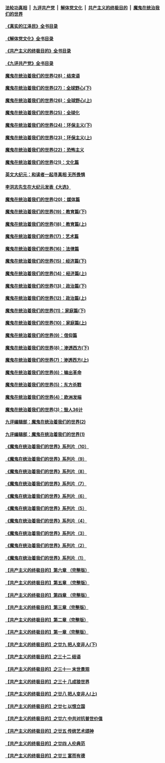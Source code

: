 ####  [法轮功真相](../../../../basic/blob/master/README.md?t=07071502) &nbsp;|&nbsp; [九评共产党](../../../../9ping.md/blob/master/README.md?t=07071502) &nbsp;|&nbsp; [解体党文化](../../../../jtdwh.md/blob/master/README.md?t=07071502)  &nbsp;|&nbsp; [共产主义的终极目的](../../../../gczydzjmd.md/blob/master/README.md?t=07071502) &nbsp;|&nbsp; [魔鬼在统治我们的世界](../../../../mgztzwmdsj.md/blob/master/README.md?t=07071502) 

#### [《真实的江泽民》全书目录](../pages/nsc422/n13721399.md?t=07071502) 

#### [《解体党文化》全书目录](../pages/nsc422/n13721157.md?t=07071502) 

#### [《共产主义的终极目的》全书目录](../pages/nsc422/n13721048.md?t=07071502) 

#### [《九评共产党》全书目录](../pages/nsc422/n13708085.md?t=07071502) 

#### [魔鬼在统治着我们的世界(28)：结束语](../pages/nsc422/n10936246.md?t=07071502) 

#### [魔鬼在统治着我们的世界(27)：全球野心(下)](../pages/nsc422/n10928319.md?t=07071502) 

#### [魔鬼在统治着我们的世界(26)：全球野心(上)](../pages/nsc422/n10900318.md?t=07071502) 

#### [魔鬼在统治着我们的世界(25)：全球化](../pages/nsc422/n10788205.md?t=07071502) 

#### [魔鬼在统治着我们的世界(24)：环保主义(下)](../pages/nsc422/n10695307.md?t=07071502) 

#### [魔鬼在统治着我们的世界(23)：环保主义(上)](../pages/nsc422/n10688613.md?t=07071502) 

#### [魔鬼在统治着我们的世界(22)：恐怖主义](../pages/nsc422/n10614727.md?t=07071502) 

#### [魔鬼在统治着我们的世界(21)：文化篇](../pages/nsc422/n10597706.md?t=07071502) 

#### [英文大纪元：和读者一起寻真相 无所畏惧](../pages/nsc422/n12542027.md?t=07071502) 

#### [李洪志先生在大纪元发表《大选》](../pages/nsc422/n12534746.md?t=07071502) 

#### [魔鬼在统治着我们的世界(20)：媒体篇](../pages/nsc422/n10586579.md?t=07071502) 

#### [魔鬼在统治着我们的世界(19)：教育篇(下)](../pages/nsc422/n10564808.md?t=07071502) 

#### [魔鬼在统治着我们的世界(18)：教育篇(上)](../pages/nsc422/n10526970.md?t=07071502) 

#### [魔鬼在统治着我们的世界(17)：艺术篇](../pages/nsc422/n10499093.md?t=07071502) 

#### [魔鬼在统治着我们的世界(16)：法律篇](../pages/nsc422/n10485969.md?t=07071502) 

#### [魔鬼在统治着我们的世界(15)：经济篇(下)](../pages/nsc422/n10469975.md?t=07071502) 

#### [魔鬼在统治着我们的世界(14)：经济篇(上)](../pages/nsc422/n10457370.md?t=07071502) 

#### [魔鬼在统治着我们的世界(13)：政治篇(下)](../pages/nsc422/n10448270.md?t=07071502) 

#### [魔鬼在统治着我们的世界(12)：政治篇(上)](../pages/nsc422/n10444576.md?t=07071502) 

#### [魔鬼在统治着我们的世界(11)：家庭篇(下)](../pages/nsc422/n10440961.md?t=07071502) 

#### [魔鬼在统治着我们的世界(10)：家庭篇(上)](../pages/nsc422/n10435448.md?t=07071502) 

#### [魔鬼在统治着我们的世界(9)：信仰篇](../pages/nsc422/n10432159.md?t=07071502) 

#### [魔鬼在统治着我们的世界(8)：渗透西方(下)](../pages/nsc422/n10429603.md?t=07071502) 

#### [魔鬼在统治着我们的世界(7)：渗透西方(上)](../pages/nsc422/n10426013.md?t=07071502) 

#### [魔鬼在统治着我们的世界(6)：输出革命](../pages/nsc422/n10421536.md?t=07071502) 

#### [魔鬼在统治着我们的世界(5)：东方杀戮](../pages/nsc422/n10417707.md?t=07071502) 

#### [魔鬼在统治着我们的世界(4)：欧洲发端](../pages/nsc422/n10414890.md?t=07071502) 

#### [魔鬼在统治着我们的世界(3)：毁人36计](../pages/nsc422/n10411583.md?t=07071502) 

#### [九评编辑部：魔鬼在统治着我们的世界(2)](../pages/nsc422/n10410036.md?t=07071502) 

#### [九评编辑部：魔鬼在统治着我们的世界(1)](../pages/nsc422/n10406825.md?t=07071502) 

#### [《魔鬼在统治着我们的世界》系列片（10）](../pages/nsc422/n12292670.md?t=07071502) 

#### [《魔鬼在统治着我们的世界》系列片（9）](../pages/nsc422/n12290859.md?t=07071502) 

#### [《魔鬼在统治着我们的世界》系列片（8）](../pages/nsc422/n12287445.md?t=07071502) 

#### [《魔鬼在统治着我们的世界》系列片（7）](../pages/nsc422/n12283425.md?t=07071502) 

#### [《魔鬼在统治着我们的世界》系列片（6）](../pages/nsc422/n12282314.md?t=07071502) 

#### [《魔鬼在统治着我们的世界》系列片（5）](../pages/nsc422/n12281419.md?t=07071502) 

#### [《魔鬼在统治着我们的世界》系列片（4）](../pages/nsc422/n12274024.md?t=07071502) 

#### [《魔鬼在统治着我们的世界》系列片（3）](../pages/nsc422/n12271322.md?t=07071502) 

#### [《魔鬼在统治着我们的世界》系列片（2）](../pages/nsc422/n12269049.md?t=07071502) 

#### [《魔鬼在统治着我们的世界》系列片（1）](../pages/nsc422/n12267575.md?t=07071502) 

#### [【共产主义的终极目的】第六章 （完整版）](../pages/nsc422/n11428913.md?t=07071502) 

#### [【共产主义的终极目的】第五章 （完整版）](../pages/nsc422/n11428912.md?t=07071502) 

#### [【共产主义的终极目的】第四章 （完整版）](../pages/nsc422/n11428907.md?t=07071502) 

#### [【共产主义的终极目的】第三章（完整版）](../pages/nsc422/n11428848.md?t=07071502) 

#### [【共产主义的终极目的】第二章（完整版）](../pages/nsc422/n11428831.md?t=07071502) 

#### [【共产主义的终极目的】第一章（完整版）](../pages/nsc422/n11417651.md?t=07071502) 

#### [【共产主义的终极目的】之廿九 把人变非人(下)](../pages/nsc422/n11344140.md?t=07071502) 

#### [【共产主义的终极目的】之三十二 结语](../pages/nsc422/n11360535.md?t=07071502) 

#### [【共产主义的终极目的】之三十一 末世景观](../pages/nsc422/n11351129.md?t=07071502) 

#### [【共产主义的终极目的】之三十 几成狼世界](../pages/nsc422/n11348280.md?t=07071502) 

#### [【共产主义的终极目的】之廿八 把人变非人(上)](../pages/nsc422/n11340492.md?t=07071502) 

#### [【共产主义的终极目的】之廿七 以恨立国](../pages/nsc422/n11336944.md?t=07071502) 

#### [【共产主义的终极目的】之廿六 中共对抗普世价值](../pages/nsc422/n11324785.md?t=07071502) 

#### [【共产主义的终极目的】之廿五 传统艺术颂神](../pages/nsc422/n11296396.md?t=07071502) 

#### [【共产主义的终极目的】之廿四 人伦典范](../pages/nsc422/n11296397.md?t=07071502) 

#### [【共产主义的终极目的】之廿三 富而有德](../pages/nsc422/n11283598.md?t=07071502) 

